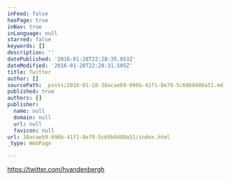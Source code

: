 ```yaml
---
inFeed: false
hasPage: true
inNav: true
inLanguage: null
starred: false
keywords: []
description: ''
datePublished: '2016-01-28T22:28:35.053Z'
dateModified: '2016-01-28T22:28:31.505Z'
title: Twitter
author: []
sourcePath: _posts/2016-01-28-38acaeb9-096b-41f1-8e79-5c69b0480a51.md
published: true
authors: []
publisher:
  name: null
  domain: null
  url: null
  favicon: null
url: 38acaeb9-096b-41f1-8e79-5c69b0480a51/index.html
_type: WebPage

---
```

https://twitter.com/hvandenbergh